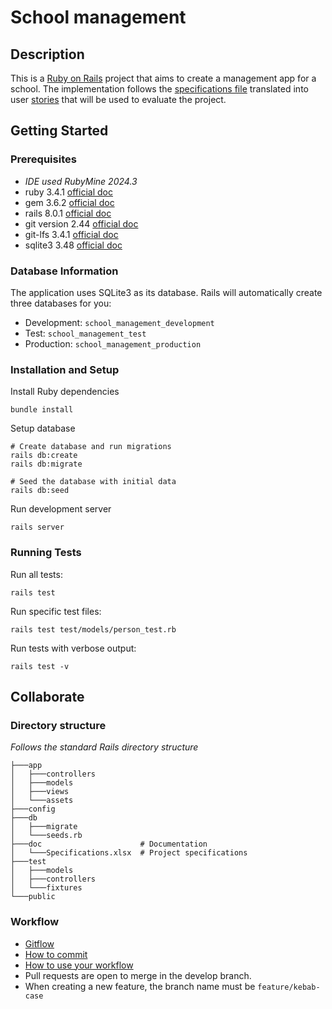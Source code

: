 # School management
## Description
This is a [Ruby on Rails](https://rubyonrails.org/) project that aims to create a management app for a school.
The implementation follows the [specifications file](/doc/Specifications.xlsx) translated into user [stories](https://github.com/users/Cyprien-png/projects/5) that will be used to evaluate the project.

## Getting Started
### Prerequisites
* _IDE used RubyMine 2024.3_
* ruby 3.4.1 [official doc](https://www.ruby-lang.org/en/)
* gem 3.6.2 [official doc](https://rubygems.org/)
* rails 8.0.1 [official doc](https://rubyonrails.org/)
* git version 2.44 [official doc](https://git-scm.com/)
* git-lfs 3.4.1 [official doc](https://git-lfs.github.com/)
* sqlite3 3.48 [official doc](https://www.sqlite.org/index.html)

### Database Information
The application uses SQLite3 as its database. Rails will automatically create three databases for you:
- Development: `school_management_development`
- Test: `school_management_test`
- Production: `school_management_production`

### Installation and Setup
Install Ruby dependencies
```shell
bundle install
```

Setup database
```shell
# Create database and run migrations
rails db:create
rails db:migrate

# Seed the database with initial data
rails db:seed
```

Run development server
```shell
rails server
```

### Running Tests
Run all tests:
```shell
rails test
```

Run specific test files:
```shell
rails test test/models/person_test.rb
```

Run tests with verbose output:
```shell
rails test -v
```

## Collaborate
### Directory structure
_Follows the standard Rails directory structure_
```shell
├───app
│   ├───controllers
│   ├───models
│   ├───views
│   └───assets
├───config
├───db
│   ├───migrate
│   └───seeds.rb
├───doc                      # Documentation
│   └───Specifications.xlsx  # Project specifications
├───test
│   ├───models
│   ├───controllers
│   └───fixtures
└───public
```

### Workflow
* [Gitflow](https://www.atlassian.com/fr/git/tutorials/comparing-workflows/gitflow-workflow#:~:text=Gitflow%20est%20l'un%20des,les%20hotfix%20vers%20la%20production.)
* [How to commit](https://www.conventionalcommits.org/en/v1.0.0/)
* [How to use your workflow](https://nvie.com/posts/a-successful-git-branching-model/)
* Pull requests are open to merge in the develop branch.
* When creating a new feature, the branch name must be `feature/kebab-case`
